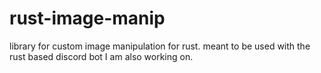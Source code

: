 # rust-image-manip
library for custom image manipulation for rust. meant to be used with the rust based discord bot I am also working on.
